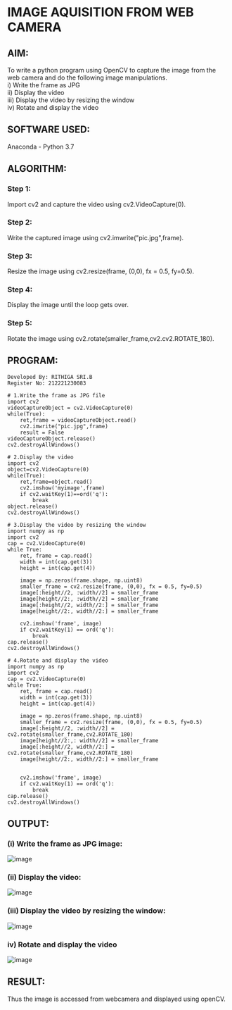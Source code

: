 # IMAGE AQUISITION FROM WEB CAMERA
## AIM:
To write a python program using OpenCV to capture the image from the web camera and do the following image manipulations.  
i) Write the frame as JPG   
ii) Display the video   
iii) Display the video by resizing the window  
iv) Rotate and display the video  

## SOFTWARE USED:
Anaconda - Python 3.7
## ALGORITHM:
### Step 1:
Import cv2 and capture the video using cv2.VideoCapture(0).
### Step 2:
Write the captured image using cv2.imwrite("pic.jpg",frame).
### Step 3:
Resize the image using cv2.resize(frame, (0,0), fx = 0.5, fy=0.5).
### Step 4:
Display the image until the loop gets over.
### Step 5:
Rotate the image using cv2.rotate(smaller_frame,cv2.cv2.ROTATE_180).

## PROGRAM:
```
Developed By: RITHIGA SRI.B
Register No: 212221230083
```
```
# 1.Write the frame as JPG file
import cv2
videoCaptureObject = cv2.VideoCapture(0)
while(True):
    ret,frame = videoCaptureObject.read()
    cv2.imwrite("pic.jpg",frame)
    result = False
videoCaptureObject.release()
cv2.destroyAllWindows()

# 2.Display the video
import cv2
object=cv2.VideoCapture(0)
while(True):
    ret,frame=object.read()
    cv2.imshow('myimage',frame)
    if cv2.waitKey(1)==ord('q'):
        break
object.release()
cv2.destroyAllWindows()

# 3.Display the video by resizing the window
import numpy as np
import cv2
cap = cv2.VideoCapture(0)
while True:
    ret, frame = cap.read()
    width = int(cap.get(3))
    height = int(cap.get(4))
    
    image = np.zeros(frame.shape, np.uint8)
    smaller_frame = cv2.resize(frame, (0,0), fx = 0.5, fy=0.5)
    image[:height//2, :width//2] = smaller_frame
    image[height//2:, :width//2] = smaller_frame
    image[:height//2, width//2:] = smaller_frame
    image[height//2:, width//2:] = smaller_frame

    cv2.imshow('frame', image)
    if cv2.waitKey(1) == ord('q'):
        break
cap.release()
cv2.destroyAllWindows()

# 4.Rotate and display the video
import numpy as np
import cv2
cap = cv2.VideoCapture(0)
while True:
    ret, frame = cap.read()
    width = int(cap.get(3))
    height = int(cap.get(4))
    
    image = np.zeros(frame.shape, np.uint8)
    smaller_frame = cv2.resize(frame, (0,0), fx = 0.5, fy=0.5)
    image[:height//2, :width//2] = cv2.rotate(smaller_frame,cv2.ROTATE_180)
    image[height//2:,: width//2] = smaller_frame
    image[:height//2, width//2:] = cv2.rotate(smaller_frame,cv2.ROTATE_180)
    image[height//2:, width//2:] = smaller_frame


    cv2.imshow('frame', image)
    if cv2.waitKey(1) == ord('q'):
        break
cap.release()
cv2.destroyAllWindows()
```
## OUTPUT:

### (i) Write the frame as JPG image:
![image](https://user-images.githubusercontent.com/93427256/225625720-444eb273-7de7-4527-a4a5-273318bc1f51.png)

### (ii) Display the video:
![image](https://user-images.githubusercontent.com/93427256/225627166-82d4d301-1156-41ea-a0f1-2182062bbd55.png)

### (iii) Display the video by resizing the window:
![image](https://user-images.githubusercontent.com/93427256/225627617-53b577bf-c50d-4dbc-8dee-b24018d6fd2f.png)
### iv) Rotate and display the video
![image](https://user-images.githubusercontent.com/93427256/225627923-7695c823-2c44-4a70-8ad7-7d0c6467ac4b.png)


## RESULT:
Thus the image is accessed from webcamera and displayed using openCV.
